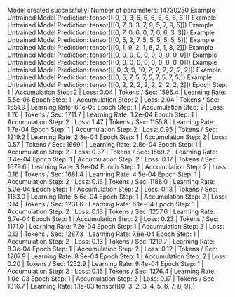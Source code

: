 Model created successfully!
Number of parameters: 14730250
Example Untrained Model Prediction: tensor([[0, 9, 3, 6, 6, 6, 6, 6, 6, 6]])
Example Untrained Model Prediction: tensor([[0, 7, 3, 3, 7, 9, 5, 7, 9, 5]])
Example Untrained Model Prediction: tensor([[0, 7, 0, 6, 0, 7, 0, 6, 3, 3]])
Example Untrained Model Prediction: tensor([[0, 5, 2, 7, 5, 5, 5, 5, 5, 5]])
Example Untrained Model Prediction: tensor([[0, 1, 9, 2, 1, 8, 2, 1, 8, 2]])
Example Untrained Model Prediction: tensor([[0, 0, 0, 0, 0, 0, 0, 0, 0, 0]])
Example Untrained Model Prediction: tensor([[0, 0, 0, 0, 0, 0, 0, 0, 0, 0]])
Example Untrained Model Prediction: tensor([[ 0,  3,  9, 10,  2,  2,  2,  2,  2,  2]])
Example Untrained Model Prediction: tensor([[0, 5, 7, 5, 7, 5, 7, 5, 7, 5]])
Example Untrained Model Prediction: tensor([[0, 2, 2, 2, 2, 2, 2, 2, 2, 2]])
Epoch Step:      1 | Accumulation Step:   2 | Loss:   3.04 | Tokens / Sec:  1596.4 | Learning Rate: 5.5e-06
Epoch Step:      1 | Accumulation Step:   2 | Loss:   2.04 | Tokens / Sec:  1651.9 | Learning Rate: 6.1e-05
Epoch Step:      1 | Accumulation Step:   2 | Loss:   1.76 | Tokens / Sec:  1711.7 | Learning Rate: 1.2e-04
Epoch Step:      1 | Accumulation Step:   2 | Loss:   1.47 | Tokens / Sec:  1155.8 | Learning Rate: 1.7e-04
Epoch Step:      1 | Accumulation Step:   2 | Loss:   0.95 | Tokens / Sec:  1219.2 | Learning Rate: 2.3e-04
Epoch Step:      1 | Accumulation Step:   2 | Loss:   0.57 | Tokens / Sec:  1669.1 | Learning Rate: 2.8e-04
Epoch Step:      1 | Accumulation Step:   2 | Loss:   0.37 | Tokens / Sec:  1569.2 | Learning Rate: 3.4e-04
Epoch Step:      1 | Accumulation Step:   2 | Loss:   0.17 | Tokens / Sec:  1679.6 | Learning Rate: 3.9e-04
Epoch Step:      1 | Accumulation Step:   2 | Loss:   0.16 | Tokens / Sec:  1681.4 | Learning Rate: 4.5e-04
Epoch Step:      1 | Accumulation Step:   2 | Loss:   0.16 | Tokens / Sec:  1188.0 | Learning Rate: 5.0e-04
Epoch Step:      1 | Accumulation Step:   2 | Loss:   0.13 | Tokens / Sec:  1163.0 | Learning Rate: 5.6e-04
Epoch Step:      1 | Accumulation Step:   2 | Loss:   0.14 | Tokens / Sec:  1231.6 | Learning Rate: 6.1e-04
Epoch Step:      1 | Accumulation Step:   2 | Loss:   0.13 | Tokens / Sec:  1257.6 | Learning Rate: 6.7e-04
Epoch Step:      1 | Accumulation Step:   2 | Loss:   0.23 | Tokens / Sec:  1171.0 | Learning Rate: 7.2e-04
Epoch Step:      1 | Accumulation Step:   2 | Loss:   0.13 | Tokens / Sec:  1287.3 | Learning Rate: 7.8e-04
Epoch Step:      1 | Accumulation Step:   2 | Loss:   0.13 | Tokens / Sec:  1210.7 | Learning Rate: 8.3e-04
Epoch Step:      1 | Accumulation Step:   2 | Loss:   0.12 | Tokens / Sec:  1207.9 | Learning Rate: 8.9e-04
Epoch Step:      1 | Accumulation Step:   2 | Loss:   0.20 | Tokens / Sec:  1252.9 | Learning Rate: 9.4e-04
Epoch Step:      1 | Accumulation Step:   2 | Loss:   0.16 | Tokens / Sec:  1276.4 | Learning Rate: 1.0e-03
Epoch Step:      1 | Accumulation Step:   2 | Loss:   0.17 | Tokens / Sec:  1316.7 | Learning Rate: 1.1e-03
tensor([[0, 3, 2, 3, 4, 5, 6, 7, 8, 9]])